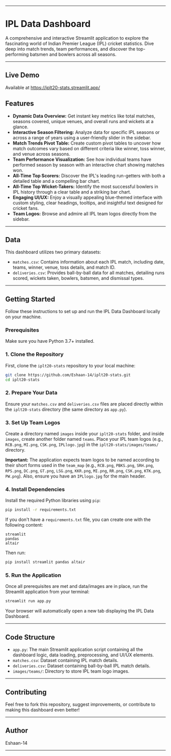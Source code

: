 -----

# IPL Data Dashboard

A comprehensive and interactive Streamlit application to explore the fascinating world of Indian Premier League (IPL) cricket statistics. Dive deep into match trends, team performances, and discover the top-performing batsmen and bowlers across all seasons.

-----
## Live Demo

Available at https://iplt20-stats.streamlit.app/


## Features

  * **Dynamic Data Overview:** Get instant key metrics like total matches, seasons covered, unique venues, and overall runs and wickets at a glance.
  * **Interactive Season Filtering:** Analyze data for specific IPL seasons or across a range of years using a user-friendly slider in the sidebar.
  * **Match Trends Pivot Table:** Create custom pivot tables to uncover how match outcomes vary based on different criteria like winner, toss winner, and venue across seasons.
  * **Team Performance Visualization:** See how individual teams have performed season by season with an interactive chart showing matches won.
  * **All-Time Top Scorers:** Discover the IPL's leading run-getters with both a detailed table and a compelling bar chart.
  * **All-Time Top Wicket-Takers:** Identify the most successful bowlers in IPL history through a clear table and a striking bar chart.
  * **Engaging UI/UX:** Enjoy a visually appealing blue-themed interface with custom styling, clear headings, tooltips, and insightful text designed for cricket fans.
  * **Team Logos:** Browse and admire all IPL team logos directly from the sidebar.

-----

## Data

This dashboard utilizes two primary datasets:

  * `matches.csv`: Contains information about each IPL match, including date, teams, winner, venue, toss details, and match ID.
  * `deliveries.csv`: Provides ball-by-ball data for all matches, detailing runs scored, wickets taken, bowlers, batsmen, and dismissal types.

-----

## Getting Started

Follow these instructions to set up and run the IPL Data Dashboard locally on your machine.

### Prerequisites

Make sure you have Python 3.7+ installed.

### 1\. Clone the Repository

First, clone the `iplt20-stats` repository to your local machine:

```bash
git clone https://github.com/Eshaan-14/iplt20-stats.git
cd iplt20-stats
```

### 2\. Prepare Your Data

Ensure your `matches.csv` and `deliveries.csv` files are placed directly within the `iplt20-stats` directory (the same directory as `app.py`).

### 3\. Set Up Team Logos

Create a directory named `images` inside your `iplt20-stats` folder, and inside `images`, create another folder named `teams`. Place your IPL team logos (e.g., `RCB.png`, `MI.png`, `CSK.png`, `IPLlogo.jpg`) in the `iplt20-stats/images/teams/` directory.

**Important:** The application expects team logos to be named according to their short forms used in the `team_map` (e.g., `RCB.png`, `PBKS.png`, `SRH.png`, `RPS.png`, `DC.png`, `GT.png`, `LSG.png`, `KKR.png`, `MI.png`, `RR.png`, `CSK.png`, `KTK.png`, `PW.png`). Also, ensure you have an `IPLlogo.jpg` for the main header.

### 4\. Install Dependencies

Install the required Python libraries using `pip`:

```bash
pip install -r requirements.txt
```

If you don't have a `requirements.txt` file, you can create one with the following content:

```
streamlit
pandas
altair
```

Then run:

```bash
pip install streamlit pandas altair
```

### 5\. Run the Application

Once all prerequisites are met and data/images are in place, run the Streamlit application from your terminal:

```bash
streamlit run app.py
```

Your browser will automatically open a new tab displaying the IPL Data Dashboard.

-----

## Code Structure

  * `app.py`: The main Streamlit application script containing all the dashboard logic, data loading, preprocessing, and UI/UX elements.
  * `matches.csv`: Dataset containing IPL match details.
  * `deliveries.csv`: Dataset containing ball-by-ball IPL match details.
  * `images/teams/`: Directory to store IPL team logo images.

-----

## Contributing

Feel free to fork this repository, suggest improvements, or contribute to making this dashboard even better\!

-----

## Author

Eshaan-14

-----
